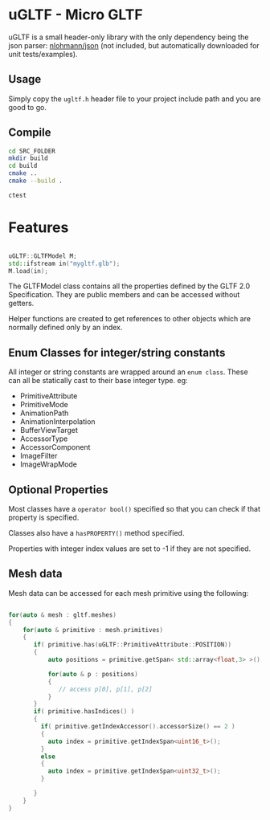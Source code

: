 # uGLTF - Micro GLTF

uGLTF is a small header-only library with the only dependency being the json parser: [nlohmann/json](https://github.com/nlohmann/json) (not included, but automatically downloaded for unit tests/examples).

## Usage

Simply copy the `ugltf.h` header file to your project include path and you are
good to go.


## Compile

```Bash
cd SRC_FOLDER
mkdir build
cd build
cmake ..
cmake --build .

ctest

```

# Features


```C++

uGLTF::GLTFModel M;
std::ifstream in("mygltf.glb");
M.load(in);

```

The GLTFModel class contains all the properties defined by the GLTF 2.0 Specification.
They are public members and can be accessed without getters.

Helper functions are created to get references to other objects which are normally defined only by an index.

## Enum Classes for integer/string constants

 All integer or string constants are wrapped around an `enum class`. These can
 all be statically cast to their base integer type.
 eg:
 * PrimitiveAttribute
 * PrimitiveMode
 * AnimationPath
 * AnimationInterpolation
 * BufferViewTarget
 * AccessorType
 * AccessorComponent
 * ImageFilter
 * ImageWrapMode

## Optional Properties

Most classes have a `operator bool()` specified so that you can check if that
property is specified.

Classes also have a `hasPROPERTY()` method specified.

Properties with integer index values are set to -1 if they are not specified.

## Mesh data

Mesh data can be accessed for each mesh primitive using the following:

```C++

for(auto & mesh : gltf.meshes)
{
    for(auto & primitive : mesh.primitives)
    {
       if( primitive.has(uGLTF::PrimitiveAttribute::POSITION))
       {
           auto positions = primitive.getSpan< std::array<float,3> >();

           for(auto & p : positions)
           {
              // access p[0], p[1], p[2]
           }
       }
       if( primitive.hasIndices() )
       {
         if( primitive.getIndexAccessor().accessorSize() == 2 )
         {
           auto index = primitive.getIndexSpan<uint16_t>();
         }
         else
         {
           auto index = primitive.getIndexSpan<uint32_t>();
         }

       }
    }
}

```
